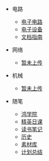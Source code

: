 <!-- _navbar.md -->

* 电路

  * [电子电路](info/circuit)
  * [电子设备](info/electricalPro)
  * [文档指南](/README.md)

* 网络

  * [暂未上传](/README.md)

* 机械

  * [暂未上传](/README.md)
  
* 随笔

  * [鸿学院](info/hongAcademy)
  * [精英日课](info/eliteClass)
  * [读书笔记](info/bookNotes)
  * [历史](info/history)
  * [素材库](info/readme)
  * [计划总结](info/planSummary)